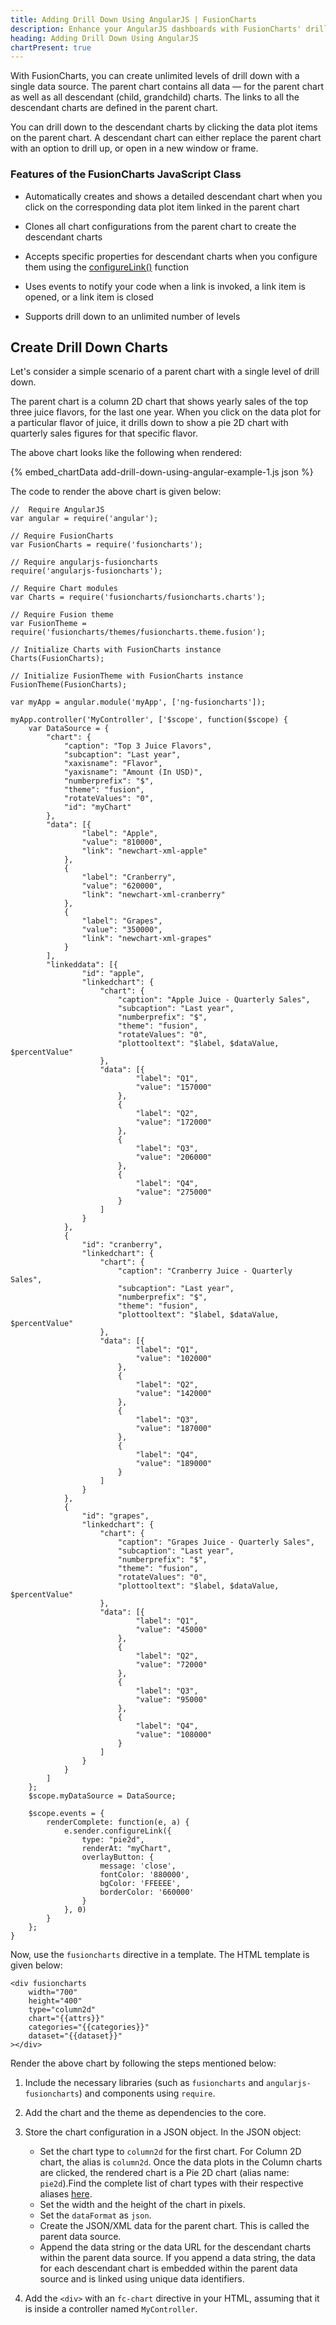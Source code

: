 ```yaml
---
title: Adding Drill Down Using AngularJS | FusionCharts
description: Enhance your AngularJS dashboards with FusionCharts' drill-down functionality! Navigate from high-level summaries to granular breakdowns. Explore more.
heading: Adding Drill Down Using AngularJS
chartPresent: true
---
```


With FusionCharts, you can create unlimited levels of drill down with a single data source. The parent chart contains all data — for the parent chart as well as all descendant (child, grandchild) charts. The links to all the descendant charts are defined in the parent chart.

You can drill down to the descendant charts by clicking the data plot items on the parent chart. A descendant chart can either replace the parent chart with an option to drill up, or open in a new window or frame.

### Features of the FusionCharts JavaScript Class

* Automatically creates and shows a detailed descendant chart when you click on the corresponding data plot item linked in the parent chart

* Clones all chart configurations from the parent chart to create the descendant charts

* Accepts specific properties for descendant charts when you configure them using the [configureLink()](https://www.fusioncharts.com/dev/api/fusioncharts/fusioncharts-methods#configurelink) function
* Uses events to notify your code when a link is invoked, a link item is opened, or a link item is closed

* Supports drill down to an unlimited number of levels

## Create Drill Down Charts

Let's consider a simple scenario of a parent chart with a single level of drill down.

The parent chart is a column 2D chart that shows yearly sales of the top three juice flavors, for the last one year. When you click on the data plot for a particular flavor of juice, it drills down to show a pie 2D chart with quarterly sales figures for that specific flavor.

The above chart looks like the following when rendered:

{% embed_chartData add-drill-down-using-angular-example-1.js json %}

The code to render the above chart is given below:

```
//  Require AngularJS 
var angular = require('angular');

// Require FusionCharts 
var FusionCharts = require('fusioncharts');

// Require angularjs-fusioncharts 
require('angularjs-fusioncharts');

// Require Chart modules 
var Charts = require('fusioncharts/fusioncharts.charts');

// Require Fusion theme
var FusionTheme = require('fusioncharts/themes/fusioncharts.theme.fusion');

// Initialize Charts with FusionCharts instance
Charts(FusionCharts);

// Initialize FusionTheme with FusionCharts instance
FusionTheme(FusionCharts);

var myApp = angular.module('myApp', ['ng-fusioncharts']);

myApp.controller('MyController', ['$scope', function($scope) {
    var DataSource = {
        "chart": {
            "caption": "Top 3 Juice Flavors",
            "subcaption": "Last year",
            "xaxisname": "Flavor",
            "yaxisname": "Amount (In USD)",
            "numberprefix": "$",
            "theme": "fusion",
            "rotateValues": "0",
            "id": "myChart"
        },
        "data": [{
                "label": "Apple",
                "value": "810000",
                "link": "newchart-xml-apple"
            },
            {
                "label": "Cranberry",
                "value": "620000",
                "link": "newchart-xml-cranberry"
            },
            {
                "label": "Grapes",
                "value": "350000",
                "link": "newchart-xml-grapes"
            }
        ],
        "linkeddata": [{
                "id": "apple",
                "linkedchart": {
                    "chart": {
                        "caption": "Apple Juice - Quarterly Sales",
                        "subcaption": "Last year",
                        "numberprefix": "$",
                        "theme": "fusion",
                        "rotateValues": "0",
                        "plottooltext": "$label, $dataValue,  $percentValue"
                    },
                    "data": [{
                            "label": "Q1",
                            "value": "157000"
                        },
                        {
                            "label": "Q2",
                            "value": "172000"
                        },
                        {
                            "label": "Q3",
                            "value": "206000"
                        },
                        {
                            "label": "Q4",
                            "value": "275000"
                        }
                    ]
                }
            },
            {
                "id": "cranberry",
                "linkedchart": {
                    "chart": {
                        "caption": "Cranberry Juice - Quarterly Sales",
                        "subcaption": "Last year",
                        "numberprefix": "$",
                        "theme": "fusion",
                        "plottooltext": "$label, $dataValue,  $percentValue"
                    },
                    "data": [{
                            "label": "Q1",
                            "value": "102000"
                        },
                        {
                            "label": "Q2",
                            "value": "142000"
                        },
                        {
                            "label": "Q3",
                            "value": "187000"
                        },
                        {
                            "label": "Q4",
                            "value": "189000"
                        }
                    ]
                }
            },
            {
                "id": "grapes",
                "linkedchart": {
                    "chart": {
                        "caption": "Grapes Juice - Quarterly Sales",
                        "subcaption": "Last year",
                        "numberprefix": "$",
                        "theme": "fusion",
                        "rotateValues": "0",
                        "plottooltext": "$label, $dataValue,  $percentValue"
                    },
                    "data": [{
                            "label": "Q1",
                            "value": "45000"
                        },
                        {
                            "label": "Q2",
                            "value": "72000"
                        },
                        {
                            "label": "Q3",
                            "value": "95000"
                        },
                        {
                            "label": "Q4",
                            "value": "108000"
                        }
                    ]
                }
            }
        ]
    };
    $scope.myDataSource = DataSource;

    $scope.events = {
        renderComplete: function(e, a) {
            e.sender.configureLink({
                type: "pie2d",
                renderAt: "myChart",
                overlayButton: {
                    message: 'close',
                    fontColor: '880000',
                    bgColor: 'FFEEEE',
                    borderColor: '660000'
                }
            }, 0)
        }
    };
}
```

Now, use the `fusioncharts` directive in a template. The HTML template is given below:

```
<div fusioncharts
    width="700" 
    height="400"
    type="column2d"
    chart="{{attrs}}"
    categories="{{categories}}"
    dataset="{{dataset}}"
></div>
```

Render the above chart by following the steps mentioned below:

1. Include the necessary libraries (such as `fusioncharts` and `angularjs-fusioncharts`) and components using `require`.

2. Add the chart and the theme as dependencies to the core.

3. Store the chart configuration in a JSON object. In the JSON object:
    * Set the chart type to `column2d` for the first chart. For Column 2D chart, the alias is `column2d`. Once the data plots in the Column charts are clicked, the rendered chart is a Pie 2D chart (alias name: `pie2d`).Find the complete list of chart types with their respective aliases [here](https://www.fusioncharts.com/dev/chart-guide/list-of-charts).
    * Set the width and the height of the chart in pixels. 
    * Set the `dataFormat` as `json`.
    * Create the JSON/XML data for the parent chart. This is called the parent data source.
    * Append the data string or the data URL for the descendant charts within the parent data source. If you append a data string, the data for each descendant chart is embedded within the parent data source and is linked using unique data identifiers.

4. Add the `<div>` with an `fc-chart` directive in your HTML, assuming that it is inside a controller named `MyController`.
